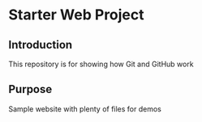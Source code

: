 # Starter Web Project

## Introduction

This repository is for showing how Git and GitHub work

## Purpose

Sample website with plenty of files for demos
